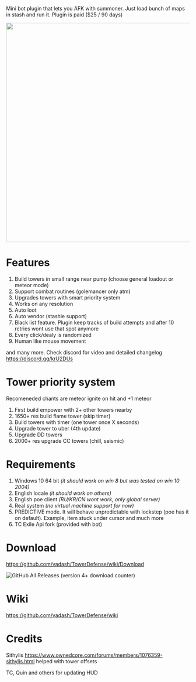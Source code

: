 Mini bot plugin that lets you AFK with summoner. Just load bunch of maps in stash and run it. Plugin is paid ($25 / 90 days)

[<img src="https://i.imgur.com/9wf1CN7.png" width="600"/>](https://youtu.be/2ivutFg4Ofc?t=31 "full")

# Features

1. Build towers in small range near pump (choose general loadout or meteor mode)
2. Support combat routines (golemancer only atm)
3. Upgrades towers with smart priority system
4. Works on any resolution
6. Auto loot
7. Auto vendor (stashie support)
7. Black list feature. Plugin keep tracks of build attempts and after 10 retries wont use that spot anymore
8. Every click/dealy is randomized
9. Human like mouse movement

and many more. Check discord for video and detailed changelog https://discord.gg/krU2DUs

# Tower priority system

Recomeneded chants are meteor ignite on hit and +1 meteor

1. First build empower with 2+ other towers nearby
2. 1650+ res build flame tower (skip timer)
3. Build towers with timer (one tower once X seconds)
4. Upgrade tower to uber (4th update)
5. Upgrade DD towers
6. 2000+ res upgrade CC towers (chill, seismic)

# Requirements

1. Windows 10 64 bit _(it should work on win 8 but was tested on win 10 2004)_
2. English locale _(it should work on others)_
3. English poe client _(RU/KR/CN wont work, only global server)_
4. Real system _(no virtual machine support for now)_
5. PREDICTIVE mode. It will behave unpredictable with lockstep (poe has it on default). Example, item stuck under cursor and much more
6. TC Exile Api fork (provided with bot)

# Download

https://github.com/vadash/TowerDefense/wiki/Download

![GitHub All Releases](https://img.shields.io/github/downloads/vadash/TowerDefense/total) (version 4+ download counter)

# Wiki

https://github.com/vadash/TowerDefense/wiki

# Credits

Sithylis https://www.ownedcore.com/forums/members/1076359-sithylis.html helped with tower offsets

TC, Quin and others for updating HUD
